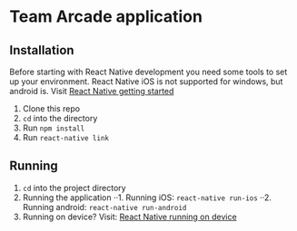 # Team Arcade application

## Installation

Before starting with React Native development you need some tools to set up your environment. React Native iOS is not supported for windows, but android is. Visit [React Native getting started](https://facebook.github.io/react-native/docs/getting-started.html)

1. Clone this repo
2. ```cd``` into the directory
3. Run ```npm install```
4. Run ```react-native link```

## Running

1. ```cd``` into the project directory
2. Running the application
··1.	Running iOS: ```react-native run-ios```
··2. Running android: ```react-native run-android```
3. Running on device? Visit: [React Native running on device](https://facebook.github.io/react-native/docs/running-on-device.html)